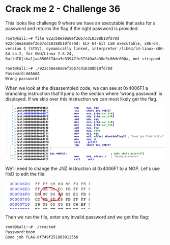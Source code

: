 # Crack me 2 - Challenge 36

This looks like challenge 9 where we have an executable that asks for a password and returns the flag if the right password is provided.

```
root@kali:~# file 922cb8ea8a0ef26b7cd18388b10fd70d
922cb8ea8a0ef26b7cd18388b10fd70d: ELF 64-bit LSB executable, x86-64, version 1 (SYSV), dynamically linked, interpreter /lib64/ld-linux-x86-64.so.2, for GNU/Linux 2.6.24, BuildID[sha1]=a8506f74ea3e33947fe37f49a8a38e3c86dc000a, not stripped
```

```
root@kali:~# ./922cb8ea8a0ef26b7cd18388b10fd70d
Password:AAAAAA
Wrong password!
```

When we look at the disassembled code, we can see at 0x4006F1 a branching instruction that'll jump to the section where 'wrong password' is displayed. If we skip over this instruction we can most likely get the flag.

![challenge36.png](challenge36.png)

We'll need to change the JNZ instruction at 0x4006F1 to a NOP. Let's use HxD to edit the file:

![cracked](cracked.png)

Then we run the file, enter any invalid password and we get the flag:

```
root@kali:~# ./cracked
Password:boom
Good job FLAG-6f749f251869912556
```
